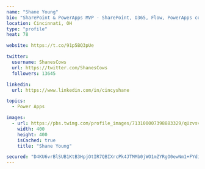```yaml
---
name: "Shane Young"
bio: "SharePoint & PowerApps MVP - SharePoint, O365, Flow, PowerApps consulting? @PowerApps911 | Pure Snark? You found it."
location: Cincinnati, OH
type: "profile"
heat: 78

website: https://t.co/91p5BQ3pUe

twitter:
  username: ShanesCows
  url: https://twitter.com/ShanesCows
  followers: 13645

linkedin:
  url: https://www.linkedin.com/in/cincyshane

topics:
  - Power Apps

images:
  - url: https://pbs.twimg.com/profile_images/713100007398883329/qUzvsvQ3_400x400.jpg
    width: 400
    height: 400
    isCached: true
    title: "Shane Young"

secured: "D4KU6vrBlSUB1KtB3HpjOtIR7QBIXrcPk4JTMMb0jWO1mZYRgO0ewNm1+FYdi8COYdBNg7iJguHH98D7E8cOcNgs7oonJ235iFewsy2A+O7t6tWIBcQs1vIrUvDqUJgUdO3bPY9eZmo5zs5D6V0ipSoRxJ05qEyRl6bJTaQKTEXsxGDf7Qqcav/HqL2tDCEL3uThIw+QfARi9zBYEzvGjwpkIQW4yjW0lzIgWcOKhiLFsvJHJgQht8hO+SV/iJ4HZURZJCxL71C4QVk1lva9tW3bZJzyxMriLT9fgjgE95SI0Tqwdg1IXbDODPQPoEafFnUPjf7tuX30ML6htM/V1mnobecqP0Hgqlt3grDJmNAa3QyWpwkDWppBA/MOSUTjyheJ3qVKMFDBcOtN3iFKNJlfIto+pfqwO0cyVKlxUdg=;TIleJpQRUqwU5mMOprgYTA=="
---
```


